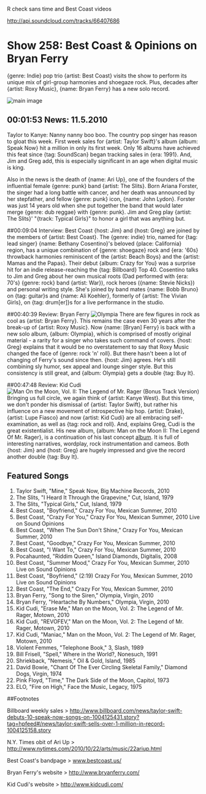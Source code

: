 

R check sans time and Best Coast videos

http://api.soundcloud.com/tracks/66407686

# Show 258: Best Coast & Opinions on Bryan Ferry
{genre: Indie} pop trio {artist: Best Coast} visits the show to perform its unique mix of girl-group harmonies and shoegaze rock. Plus, decades after {artist: Roxy Music}, {name: Bryan Ferry} has a new solo record.

![main image](http://static.soundopinions.org/images/2010/bestcoast.jpg)

## 00:01:53 News: 11.5.2010
Taylor to Kanye: Nanny nanny boo boo. The country pop singer has reason to gloat this week. First week sales for {artist: Taylor Swift}'s album {album: Speak Now} hit a million in only its first week. Only 16 albums have achieved this feat since {tag: SoundScan} began tracking sales in {era: 1991}. And, Jim and Greg add, this is especially significant in an age when digital music is king.

Also in the news is the death of {name: Ari Up}, one of the founders of the influential female {genre: punk} band {artist: The Slits}. Born Ariana Forster, the singer had a long battle with cancer, and her death was announced by her stepfather, and fellow {genre: punk} icon, {name: John Lydon}. Forster was just 14 years old when she put together the band that would later merge {genre: dub reggae} with {genre: punk}. Jim and Greg play {artist: The Slits}' "{track: Typical Girls}" to honor a girl that was anything but.

##00:09:04 Interview: Best Coast
{host: Jim} and {host: Greg} are joined by the members of {artist: Best Coast}. The {genre: indie} trio, named for {tag: lead singer} {name: Bethany Cosentino}'s beloved {place: California} region, has a unique combination of {genre: shoegaze} rock and {era: '60s} throwback harmonies reminiscent of the {artist: Beach Boys} and the {artist: Mamas and the Papas}. Their debut {album: Crazy for You} was a surprise hit for an indie release-reaching the {tag: Billboard} Top 40. Cosentino talks to Jim and Greg about her own musical roots (Dad performed with {era: 70's} {genre: rock} band {artist: War}), rock heroes ({name: Stevie Nicks}) and personal writing style. She's joined by band mates {name: Bobb Bruno} on {tag: guitar}s and {name: Ali Koehler}, formerly of {artist: The Vivian Girls}, on {tag: drum[er]}s for a live performance in the studio. 

##00:40:39 Review: Bryan Ferry
![Olympia](http://is5.mzstatic.com/image/thumb/Music7/v4/f0/74/78/f074786b-3d66-76a5-52ea-68145fe981bf/source/600x600bb.jpg "14139137/1021793471")
There are few figures in rock as cool as {artist: Bryan Ferry}. This remains the case even 30 years after the break-up of {artist: Roxy Music}. Now {name: [Bryan] Ferry} is back with a new solo album, {album: Olympia}, which is comprised of mostly original material - a rarity for a singer who takes such command of covers. {host: Greg} explains that it would be no overstatement to say that Roxy Music changed the face of {genre: rock 'n' roll}. But there hasn't been a lot of changing of Ferry's sound since then. {host: Jim} agrees. He's still combining sly humor, sex appeal and lounge singer style. But this consistency is still great, and {album: Olympia} gets a double {tag: Buy It}.

##00:47:48 Review: Kid Cudi
![Man On the Moon, Vol. II: The Legend of Mr. Rager (Bonus Track Version)](http://is3.mzstatic.com/image/thumb/Music/v4/53/73/6d/53736dca-1a5c-0ad3-9be9-d5e83cbef9f3/source/600x600bb.jpg "273058501/399175175")
Bringing us full circle, we again think of {artist: Kanye West}. But this time, we don't ponder his dismissal of {artist: Taylor Swift}, but rather his influence on a new movement of introspective hip hop. {artist: Drake}, {artist: Lupe Fiasco} and now {artist: Kid Cudi} are all embracing self-examination, as well as {tag: rock and roll}. And, explains Greg, Cudi is the great existentialist. His new album, {album: Man on the Moon II: The Legend Of Mr. Rager}, is a continuation of his last concept [album](/show/200/review/Kidcudi). It is full of interesting narratives, wordplay, rock instrumentation and cameos. Both {host: Jim} and {host: Greg} are hugely impressed and give the record another double {tag: Buy It}.

## Featured Songs
1. Taylor Swift, "Mine," Speak Now, Big Machine Records, 2010
2. The Slits, "I Heard It Through the Grapevine," Cut, Island, 1979
3. The Slits, "Typical Girls," Cut, Island, 1979
4. Best Coast, "Boyfriend," Crazy For You, Mexican Summer, 2010
5. Best Coast, "Crazy For You," Crazy For You, Mexican Summer, 2010 Live on Sound Opinions
6. Best Coast, "When The Sun Don't Shine," Crazy For You, Mexican Summer, 2010
7. Best Coast, "Goodbye," Crazy For You, Mexican Summer, 2010
8. Best Coast, "I Want To," Crazy For You, Mexican Summer, 2010
9. Pocahaunted, "Riddim Queen," Island Diamonds, Digitalis, 2008
10. Best Coast, "Summer Mood," Crazy For You, Mexican Summer, 2010 Live on Sound Opinions
11. Best Coast, "Boyfriend," (2:19) Crazy For You, Mexican Summer, 2010 Live on Sound Opinions
12. Best Coast, "The End," Crazy For You, Mexican Summer, 2010
13. Bryan Ferry, "Song to the Siren," Olympia, Virgin, 2010
14. Bryan Ferry, "Heartache By Numbers," Olympia, Virgin, 2010
15. Kid Cudi, "Erase Me," Man on the Moon, Vol. 2: The Legend of Mr. Rager, Motown, 2010
16. Kid Cudi, "REVOFEV," Man on the Moon, Vol. 2: The Legend of Mr. Rager, Motown, 2010
17. Kid Cudi, "Maniac," Man on the Moon, Vol. 2: The Legend of Mr. Rager, Motown, 2010
18. Violent Femmes, "Telephone Book," 3, Slash, 1989
19. Bill Frisell, "Spell," Where in the World?, Nonesuch, 1991
20. Shriekback, "Nemesis," Oil & Gold, Island, 1985
21. David Bowie, "Chant Of The Ever Circling Skeletal Family," Diamond Dogs, Virgin, 1974
22. Pink Floyd, "Time," The Dark Side of the Moon, Capitol, 1973
23. ELO, "Fire on High," Face the Music, Legacy, 1975

##Footnotes

Billboard weekly sales > http://www.billboard.com/news/taylor-swift-debuts-10-speak-now-songs-on-1004125431.story?tag=hpfeed#/news/taylor-swift-sells-over-1-million-in-record-1004125158.story

N.Y. Times obit of Ari Up > http://www.nytimes.com/2010/10/22/arts/music/22ariup.html

Best Coast's bandpage > www.bestcoast.us/‎

Bryan Ferry's website > http://www.bryanferry.com/

Kid Cudi's website > http://www.kidcudi.com/